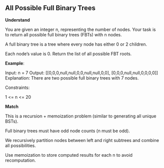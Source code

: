 ## All Possible Full Binary Trees

**Understand**

You are given an integer n, representing the number of nodes.
Your task is to return all possible full binary trees (FBTs) with n nodes.

A full binary tree is a tree where every node has either 0 or 2 children.

Each node’s value is 0.
Return the list of all possible FBT roots.

**Example**:

Input: n = 7
Output: [[0,0,0,null,null,0,0,null,null,0,0], [0,0,0,null,null,0,0,0,0]]
Explanation: There are two possible full binary trees with 7 nodes.

Constraints:

1 <= n <= 20

**Match**

This is a recursion + memoization problem (similar to generating all unique BSTs).

Full binary trees must have odd node counts (n must be odd).

We recursively partition nodes between left and right subtrees and combine all possibilities.

Use memoization to store computed results for each n to avoid recomputation.
